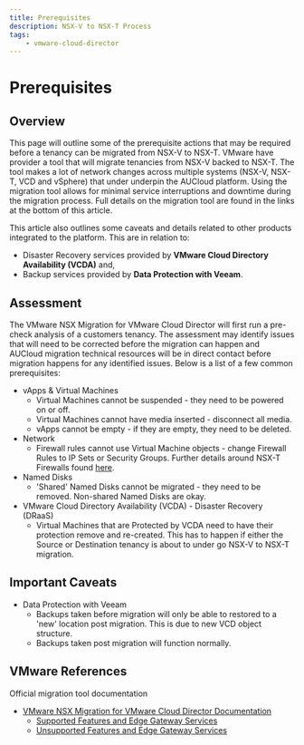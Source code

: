 ```yaml
---
title: Prerequisites
description: NSX-V to NSX-T Process
tags:
    - vmware-cloud-director
---
```


# Prerequisites

## Overview

This page will outline some of the prerequisite actions that may be required before a tenancy can be migrated from NSX-V to NSX-T.  VMware have provider a tool that will migrate tenancies from NSX-V backed to NSX-T.  The tool makes a lot of network changes across multiple systems (NSX-V, NSX-T, VCD and vSphere) that under underpin the AUCloud platform.  Using the migration tool allows for minimal service interruptions and downtime during the migration process.  Full details on the migration tool are found in the links at the bottom of this article.

This article also outlines some caveats and details related to other products integrated to the platform.  This are in relation to:

- Disaster Recovery services provided by **VMware Cloud Directory Availability (VCDA)** and,
- Backup services provided by **Data Protection with Veeam**.

## Assessment

The VMware NSX Migration for VMware Cloud Director will first run a pre-check analysis of a customers tenancy.  The assessment may identify issues that will need to be corrected before the migration can happen and AUCloud migration technical resources will be in direct contact before migration happens for any identified issues.  Below is a list of a few common prerequisites:

- vApps & Virtual Machines
	* Virtual Machines cannot be suspended - they need to be powered on or off.
	* Virtual Machines cannot have media inserted - disconnect all media.
	* vApps cannot be empty - if they are empty, they need to be deleted.
- Network
	* Firewall rules cannot use Virtual Machine objects - change Firewall Rules to IP Sets or Security Groups.  Further details around NSX-T Firewalls found [here](./firewall_rules.md).
- Named Disks
	* 'Shared' Named Disks cannot be migrated - they need to be removed.  Non-shared Named Disks are okay.
- VMware Cloud Directory Availability (VCDA) - Disaster Recovery (DRaaS)
	* Virtual Machines that are Protected by VCDA need to have their protection remove and re-created.  This has to happen if either the Source or Destination tenancy is about to under go NSX-V to NSX-T migration.

## Important Caveats

- Data Protection with Veeam
	* Backups taken before migration will only be able to restored to a 'new' location post migration.  This is due to new VCD object structure.
	* Backups taken post migration will function normally.

## VMware References

Official migration tool documentation

- [VMware NSX Migration for VMware Cloud Director Documentation](https://docs.vmware.com/en/VMware-NSX-Migration-for-VMware-Cloud-Director/1.4.2/user-guide/GUID-index.html)
	* [Supported Features and Edge Gateway Services](https://docs.vmware.com/en/VMware-NSX-Migration-for-VMware-Cloud-Director/1.4.2/user-guide/GUID-supported-features.html)
	* [Unsupported Features and Edge Gateway Services](https://docs.vmware.com/en/VMware-NSX-Migration-for-VMware-Cloud-Director/1.4.2/user-guide/GUID-unsupported-features.html)

